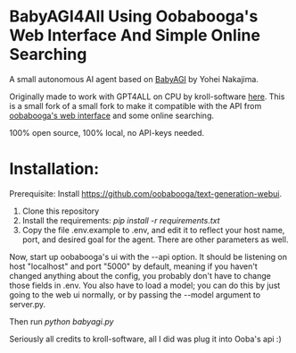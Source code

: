 # BabyAGI4All Using Oobabooga's Web Interface And Simple Online Searching 

A small autonomous AI agent based on [BabyAGI](https://github.com/yoheinakajima/babyagi) by Yohei Nakajima.
</br>

Originally made to work with GPT4ALL on CPU by kroll-software [here](https://github.com/kroll-software/babyagi4all). This is a small fork of a small fork to make it compatible with the API from [oobabooga's web interface](https://github.com/oobabooga/text-generation-webui) and some online searching.
</br>

100% open source, 100% local, no API-keys needed.
</br>

# Installation:
Prerequisite: Install https://github.com/oobabooga/text-generation-webui.

1. Clone this repository
2. Install the requirements: *pip install -r requirements.txt*
3. Copy the file .env.example to .env, and edit it to reflect your host name, port, and desired goal for the agent. There are other parameters as well.

Now, start up oobabooga's ui with the --api option. It should be listening on host "localhost" and port "5000" by default, meaning if you haven't changed anything about the config, you probably don't have to change those fields in .env. You also have to load a model; you can do this by just going to the web ui normally, or by passing the --model argument to server.py.

Then run *python babyagi.py*
</br>

Seriously all credits to kroll-software, all I did was plug it into Ooba's api :)
